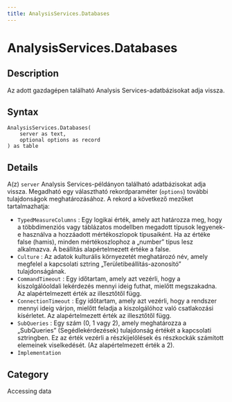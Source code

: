 ```yaml
---
title: AnalysisServices.Databases
---
```


# AnalysisServices.Databases


## Description

Az adott gazdagépen található Analysis Services-adatbázisokat adja vissza.


## Syntax

```powerquery
AnalysisServices.Databases(
    server as text,
    optional options as record
) as table
```


## Details

A(z) <code>server</code> Analysis Services-példányon található adatbázisokat adja vissza. Megadható egy választható rekordparaméter (<code>options</code>) további tulajdonságok meghatározásához. A rekord a következő mezőket tartalmazhatja:    <ul><li><code>TypedMeasureColumns</code> : Egy logikai &#233;rt&#233;k, amely azt hat&#225;rozza meg, hogy a t&#246;bbdimenzi&#243;s vagy t&#225;bl&#225;zatos modellben megadott t&#237;pusok legyenek-e haszn&#225;lva a hozz&#225;adott m&#233;rt&#233;koszlopok t&#237;pusaik&#233;nt. Ha az &#233;rt&#233;ke false (hamis), minden m&#233;rt&#233;koszlophoz a „number” t&#237;pus lesz alkalmazva. A be&#225;ll&#237;t&#225;s alap&#233;rtelmezett &#233;rt&#233;ke a false.</li><li><code>Culture</code> : Az adatok kultur&#225;lis k&#246;rnyezet&#233;t meghat&#225;roz&#243; n&#233;v, amely megfelel a kapcsolati sztring „Ter&#252;letibe&#225;ll&#237;t&#225;s-azonos&#237;t&#243;” tulajdons&#225;g&#225;nak.</li><li><code>CommandTimeout</code> : Egy időtartam, amely azt vez&#233;rli, hogy a kiszolg&#225;l&#243;oldali lek&#233;rdez&#233;s mennyi ideig futhat, mielőtt megszakadna. Az alap&#233;rtelmezett &#233;rt&#233;k az illesztőtől f&#252;gg.</li><li><code>ConnectionTimeout</code> : Egy időtartam, amely azt vez&#233;rli, hogy a rendszer mennyi ideig v&#225;rjon, mielőtt feladja a kiszolg&#225;l&#243;hoz val&#243; csatlakoz&#225;si k&#237;s&#233;rletet. Az alap&#233;rtelmezett &#233;rt&#233;k az illesztőtől f&#252;gg.</li><li><code>SubQueries</code> : Egy sz&#225;m (0, 1 vagy 2), amely meghat&#225;rozza a „SubQueries” (Seg&#233;dlek&#233;rdez&#233;sek) tulajdons&#225;g &#233;rt&#233;k&#233;t a kapcsolati sztringben. Ez az &#233;rt&#233;k vez&#233;rli a r&#233;szkijel&#246;l&#233;sek &#233;s r&#233;szkock&#225;k sz&#225;m&#237;tott elemeinek viselked&#233;s&#233;t. (Az alap&#233;rtelmezett &#233;rt&#233;k a 2).</li><li><code>Implementation</code></li></ul>    



## Category
Accessing data
